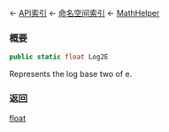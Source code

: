 ← [API索引](Api-Index) ← [命名空间索引](Namespace-Index) ← [MathHelper](VRageMath.MathHelper)

### 概要

```csharp
public static float Log2E
```

Represents the log base two of e.

### 返回

[float](https://docs.microsoft.com/en-us/dotnet/api/System.Single?view=netframework-4.6)

